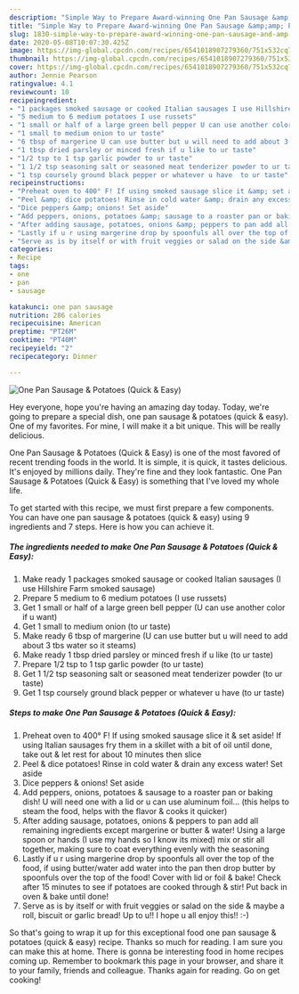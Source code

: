 ```yaml
---
description: "Simple Way to Prepare Award-winning One Pan Sausage &amp;amp; Potatoes (Quick &amp;amp; Easy)"
title: "Simple Way to Prepare Award-winning One Pan Sausage &amp;amp; Potatoes (Quick &amp;amp; Easy)"
slug: 1830-simple-way-to-prepare-award-winning-one-pan-sausage-and-amp-potatoes-quick-and-amp-easy
date: 2020-05-08T10:07:30.425Z
image: https://img-global.cpcdn.com/recipes/6541018907279360/751x532cq70/one-pan-sausage-potatoes-quick-easy-recipe-main-photo.jpg
thumbnail: https://img-global.cpcdn.com/recipes/6541018907279360/751x532cq70/one-pan-sausage-potatoes-quick-easy-recipe-main-photo.jpg
cover: https://img-global.cpcdn.com/recipes/6541018907279360/751x532cq70/one-pan-sausage-potatoes-quick-easy-recipe-main-photo.jpg
author: Jennie Pearson
ratingvalue: 4.1
reviewcount: 10
recipeingredient:
- "1 packages smoked sausage or cooked Italian sausages I use Hillshire Farm smoked sausage"
- "5 medium to 6 medium potatoes I use russets"
- "1 small or half of a large green bell pepper U can use another color if u want"
- "1 small to medium onion to ur taste"
- "6 tbsp of margerine U can use butter but u will need to add about 3 tbs water so it steams"
- "1 tbsp dried parsley or minced fresh if u like to ur taste"
- "1/2 tsp to 1 tsp garlic powder to ur taste"
- "1 1/2 tsp seasoning salt or seasoned meat tenderizer powder to ur taste"
- "1 tsp coursely ground black pepper or whatever u have  to ur taste"
recipeinstructions:
- "Preheat oven to 400° F! If using smoked sausage slice it &amp; set aside! If using Italian sausages fry them in a skillet with a bit of oil until done, take out &amp; let rest for about 10 minutes then slice"
- "Peel &amp; dice potatoes! Rinse in cold water &amp; drain any excess water! Set aside"
- "Dice peppers &amp; onions! Set aside"
- "Add peppers, onions, potatoes &amp; sausage to a roaster pan or baking dish! U will need one with a lid or u can use aluminum foil... (this helps to steam the food, helps with the flavor &amp; cooks it quicker)"
- "After adding sausage, potatoes, onions &amp; peppers to pan add all remaining ingredients except margerine or butter &amp; water! Using a large spoon or hands (I use my hands so I know its mixed) mix or stir all together, making sure to coat everything evenly with the seasoning"
- "Lastly if u r using margerine drop by spoonfuls all over the top of the food, if using butter/water add water into the pan then drop butter by spoonfuls over the top of the food! Cover with lid or foil &amp; bake! Check after 15 minutes to see if potatoes are cooked through &amp; stir! Put back in oven &amp; bake until done!"
- "Serve as is by itself or with fruit veggies or salad on the side &amp; maybe a roll, biscuit or garlic bread! Up to u!! I hope u all enjoy this!! :-)"
categories:
- Recipe
tags:
- one
- pan
- sausage

katakunci: one pan sausage 
nutrition: 286 calories
recipecuisine: American
preptime: "PT26M"
cooktime: "PT40M"
recipeyield: "2"
recipecategory: Dinner

---
```



![One Pan Sausage &amp; Potatoes (Quick &amp; Easy)](https://img-global.cpcdn.com/recipes/6541018907279360/751x532cq70/one-pan-sausage-potatoes-quick-easy-recipe-main-photo.jpg)

Hey everyone, hope you're having an amazing day today. Today, we're going to prepare a special dish, one pan sausage &amp; potatoes (quick &amp; easy). One of my favorites. For mine, I will make it a bit unique. This will be really delicious.

One Pan Sausage &amp; Potatoes (Quick &amp; Easy) is one of the most favored of recent trending foods in the world. It is simple, it is quick, it tastes delicious. It's enjoyed by millions daily. They're fine and they look fantastic. One Pan Sausage &amp; Potatoes (Quick &amp; Easy) is something that I've loved my whole life.




To get started with this recipe, we must first prepare a few components. You can have one pan sausage &amp; potatoes (quick &amp; easy) using 9 ingredients and 7 steps. Here is how you can achieve it.

<!--inarticleads1-->

##### The ingredients needed to make One Pan Sausage &amp; Potatoes (Quick &amp; Easy):

1. Make ready 1 packages smoked sausage or cooked Italian sausages (I use Hillshire Farm smoked sausage)
1. Prepare 5 medium to 6 medium potatoes (I use russets)
1. Get 1 small or half of a large green bell pepper (U can use another color if u want)
1. Get 1 small to medium onion (to ur taste)
1. Make ready 6 tbsp of margerine (U can use butter but u will need to add about 3 tbs water so it steams)
1. Make ready 1 tbsp dried parsley or minced fresh if u like (to ur taste)
1. Prepare 1/2 tsp to 1 tsp garlic powder (to ur taste)
1. Get 1 1/2 tsp seasoning salt or seasoned meat tenderizer powder (to ur taste)
1. Get 1 tsp coursely ground black pepper or whatever u have  (to ur taste)




<!--inarticleads2-->

##### Steps to make One Pan Sausage &amp; Potatoes (Quick &amp; Easy):

1. Preheat oven to 400° F! If using smoked sausage slice it &amp; set aside! If using Italian sausages fry them in a skillet with a bit of oil until done, take out &amp; let rest for about 10 minutes then slice
1. Peel &amp; dice potatoes! Rinse in cold water &amp; drain any excess water! Set aside
1. Dice peppers &amp; onions! Set aside
1. Add peppers, onions, potatoes &amp; sausage to a roaster pan or baking dish! U will need one with a lid or u can use aluminum foil... (this helps to steam the food, helps with the flavor &amp; cooks it quicker)
1. After adding sausage, potatoes, onions &amp; peppers to pan add all remaining ingredients except margerine or butter &amp; water! Using a large spoon or hands (I use my hands so I know its mixed) mix or stir all together, making sure to coat everything evenly with the seasoning
1. Lastly if u r using margerine drop by spoonfuls all over the top of the food, if using butter/water add water into the pan then drop butter by spoonfuls over the top of the food! Cover with lid or foil &amp; bake! Check after 15 minutes to see if potatoes are cooked through &amp; stir! Put back in oven &amp; bake until done!
1. Serve as is by itself or with fruit veggies or salad on the side &amp; maybe a roll, biscuit or garlic bread! Up to u!! I hope u all enjoy this!! :-)




So that's going to wrap it up for this exceptional food one pan sausage &amp; potatoes (quick &amp; easy) recipe. Thanks so much for reading. I am sure you can make this at home. There is gonna be interesting food in home recipes coming up. Remember to bookmark this page in your browser, and share it to your family, friends and colleague. Thanks again for reading. Go on get cooking!
